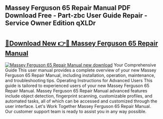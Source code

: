 ## Massey Ferguson 65 Repair Manual PDF Download Free - Part-zbc User Guide Repair - Service Owner Edition qXLDr

# <h2><a href="http://bc95181.oget.top/?id=Massey+Ferguson+65+Repair+Manual">🔗Download New 👉🔴 Massey Ferguson 65 Repair Manual</a></h2>

[![Massey Ferguson 65 Repair Manual new download](https://i.imgur.com/5g1atiW.png)](http://bc95181.oget.top/?id=Massey+Ferguson+65+Repair+Manual)
Your Comprehensive Guide This user manual provides a complete overview of your new Massey Ferguson 65 Repair Manual, including installation, operation, maintenance, and troubleshooting tips. Operating Instructions for Advanced Users This guide is tailored to experienced users of your new Massey Ferguson 65 Repair Manual. Massey Ferguson 65 Repair Manual advanced features include object detection, fingerprint scanning, customizable profiles, and automated tasks, all of which can be accessed and customized through the user interface. Let's Work Together Massey Ferguson 65 Repair Manual. Our customer support team is ready to assist you in any way possible.
